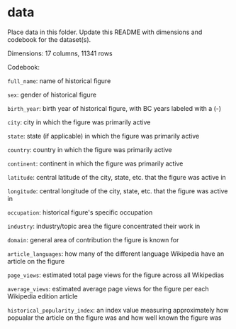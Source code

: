 # data

Place data in this folder. Update this README with dimensions and codebook for the dataset(s).

Dimensions: 17 columns, 11341 rows

Codebook:

`full_name`: name of historical figure

`sex`: gender of historical figure

`birth_year`: birth year of historical figure, with BC years labeled with a (-)

`city`: city in which the figure was primarily active

`state`: state (if applicable) in which the figure was primarily active

`country`: country in which the figure was primarily active

`continent`: continent in which the figure was primarily active

`latitude`: central latitude of the city, state, etc. that the figure was active in

`longitude`: central longitude of the city, state, etc. that the figure was active in

`occupation`: historical figure's specific occupation

`industry`: industry/topic area the figure concentrated their work in

`domain`: general area of contribution the figure is known for

`article_languages`: how many of the different language Wikipedia have an article on the figure

`page_views`: estimated total page views for the figure across all Wikipedias

`average_views`: estimated average page views for the figure per each Wikipedia edition article

`historical_popularity_index`: an index value measuring approximately how popualar the article on the figure was and how well known the figure was